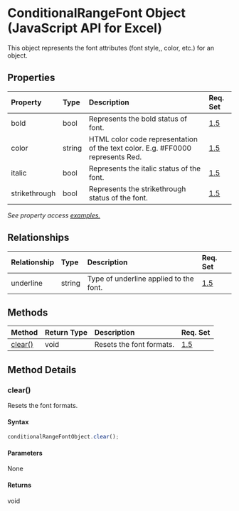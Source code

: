 # ConditionalRangeFont Object (JavaScript API for Excel)

This object represents the font attributes (font style,, color, etc.) for an object.

## Properties

| Property	   | Type	|Description| Req. Set|
|:---------------|:--------|:----------|:----|
|bold|bool|Represents the bold status of font.|[1.5](../requirement-sets/excel-api-requirement-sets.md)|
|color|string|HTML color code representation of the text color. E.g. #FF0000 represents Red.|[1.5](../requirement-sets/excel-api-requirement-sets.md)|
|italic|bool|Represents the italic status of the font.|[1.5](../requirement-sets/excel-api-requirement-sets.md)|
|strikethrough|bool|Represents the strikethrough status of the font.|[1.5](../requirement-sets/excel-api-requirement-sets.md)|

_See property access [examples.](#property-access-examples)_

## Relationships
| Relationship | Type	|Description| Req. Set|
|:---------------|:--------|:----------|:----|
|underline|string|Type of underline applied to the font.|[1.5](../requirement-sets/excel-api-requirement-sets.md)|

## Methods

| Method		   | Return Type	|Description| Req. Set|
|:---------------|:--------|:----------|:----|
|[clear()](#clear)|void|Resets the font formats.|[1.5](../requirement-sets/excel-api-requirement-sets.md)|

## Method Details


### clear()
Resets the font formats.

#### Syntax
```js
conditionalRangeFontObject.clear();
```

#### Parameters
None

#### Returns
void
